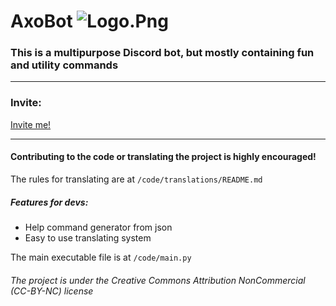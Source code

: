 # AxoBot ![Logo.Png](https://cdn.discordapp.com/avatars/767075315595345930/36e1ceb553ca5c940e329902cc992fb2.png?size=64 "Logo")

### This is a multipurpose Discord bot, but mostly containing fun and utility commands

---

### Invite:

[Invite me!](https://discord.com/api/oauth2/authorize?client_id=767075315595345930&permissions=8&scope=bot)

---

#### Contributing to the code or translating the project is highly encouraged!

The rules for translating are at `/code/translations/README.md`


##### Features for devs:
* Help command generator from json
* Easy to use translating system


The main executable file is at `/code/main.py`

###### *The project is under the Creative Commons Attribution NonCommercial (CC-BY-NC) license*
